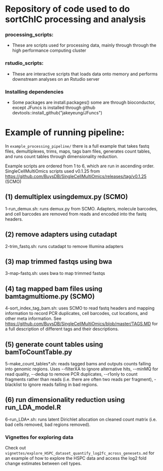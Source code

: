 # Repository of code used to do sortChIC processing and analysis

### processing_scripts: 

  - These are scripts used for processing data, mainly through through the high performance computing cluster

### rstudio_scripts:

  - These are interactive scripts that loads data onto memory and performs downstream analyses on an Rstudio server

### Installing dependencies 

- Some packages are install.packages() some are through bioconductor, except JFuncs is installed through github devtools::install_github("jakeyeung/JFuncs")

# Example of running pipeline:

In `example_processing_pipeline/` there is a full example that takes fastq files, demultiplexes, trims, maps, tags bam files, generates count tables, and runs count tables through dimensionality reduction. 

Example scripts are ordered from 1 to 6, which are run in ascending order. SingleCellMultiOmics scripts used v0.1.25 from https://github.com/BuysDB/SingleCellMultiOmics/releases/tag/v0.1.25 (SCMO)


## (1) demultiplex usingdemux.py (SCMO)

1-run_demux.sh: runs demux.py from SCMO. Adapters, molecule barcodes, and cell barcodes are removed from reads and encoded into the fastq headers.

## (2) remove adapters using cutadapt

2-trim_fastq.sh: runs cutadapt to remove Illumina adapters

## (3) map trimmed fastqs using bwa

3-map-fastq.sh: uses bwa to map trimmed fastqs

## (4) tag mapped bam files using bamtagmultiome.py (SCMO)

4-sort_index_tag_bam.sh: uses SCMO to read fastq headers and mapping information to record PCR duplicates, cell barcodes, cut locations, and other meta information. See https://github.com/BuysDB/SingleCellMultiOmics/blob/master/TAGS.MD for a full description of different tags and their descriptions.

## (5) generate count tables using bamToCountTable.py

5-make_count_tables*.sh: reads tagged bams and outputs counts falling into genomic regions. Uses --filterXA to ignore alternative hits, --minMQ for read quality, --dedup to remove PCR duplicates, --r1only to count fragments rather than reads (i.e. there are often two reads per fragment), -blacklist to ignore reads falling in bad regions.

## (6) run dimensionality reduction using run_LDA_model.R

6-run_LDA*.sh: runs latent Dirichlet allocation on cleaned count matrix (i.e. bad cells removed, bad regions removed).


### Vignettes for exploring data 

Check out `vignettes/explore_HSPC_dataset_quantify_log2fc_across_genesets.md` for an example of how to explore the HSPC data and access the log2 fold change estimates between cell types.



